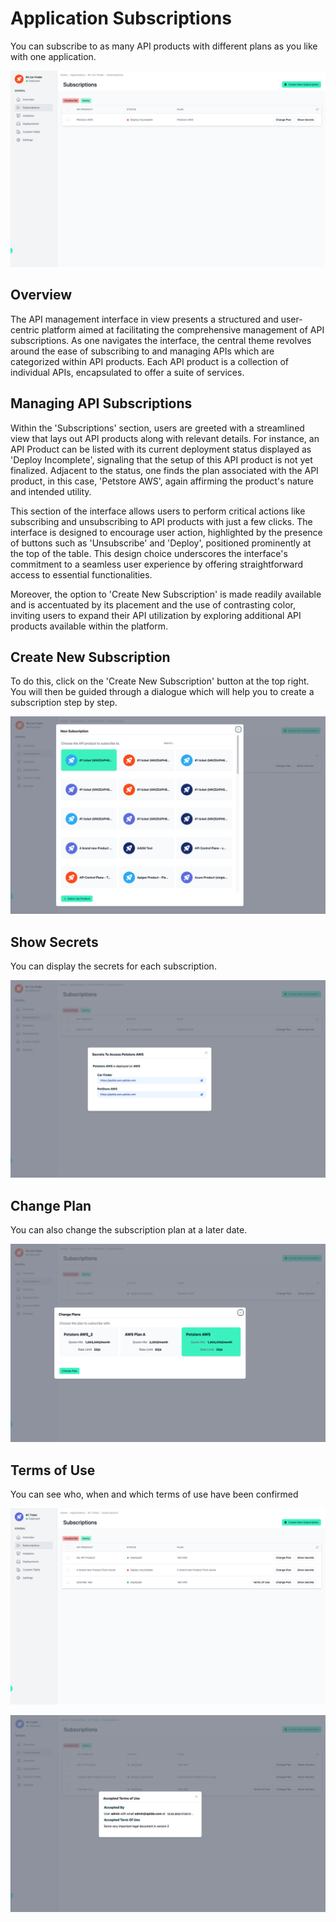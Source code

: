 # Application Subscriptions

<head>
  <meta name="guidename" content="API Management"/>
  <meta name="context" content="GUID-35a5086f-62f0-4214-85d1-c98fbc249006"/>
</head>

You can subscribe to as many API products with different plans as you like with one application. 

![Administration Portal - Applications - Subscriptions](../Images/img-cp-admin_portal_applications_subscriptions.png)

## Overview

The API management interface in view presents a structured and user-centric platform aimed at facilitating the comprehensive management of API subscriptions. As one navigates the interface, the central theme revolves around the ease of subscribing to and managing APIs which are categorized within API products. Each API product is a collection of individual APIs, encapsulated to offer a suite of services.

## Managing API Subscriptions

Within the 'Subscriptions' section, users are greeted with a streamlined view that lays out API products along with relevant details. For instance, an API Product can be listed with its current deployment status displayed as 'Deploy Incomplete', signaling that the setup of this API product is not yet finalized. Adjacent to the status, one finds the plan associated with the API product, in this case, 'Petstore AWS', again affirming the product's nature and intended utility.

This section of the interface allows users to perform critical actions like subscribing and unsubscribing to API products with just a few clicks. The interface is designed to encourage user action, highlighted by the presence of buttons such as 'Unsubscribe' and 'Deploy', positioned prominently at the top of the table. This design choice underscores the interface's commitment to a seamless user experience by offering straightforward access to essential functionalities.

Moreover, the option to 'Create New Subscription' is made readily available and is accentuated by its placement and the use of contrasting color, inviting users to expand their API utilization by exploring additional API products available within the platform.

## Create New Subscription

To do this, click on the 'Create New Subscription' button at the top right. You will then be guided through a dialogue which will help you to create a subscription step by step.

![Administration Portal - Applications - Subscriptions](../Images/img-cp-admin_portal_applications_subscriptions_01.png)
 
## Show Secrets

You can display the secrets for each subscription. 

![Administration Portal - Applications - Subscriptions](../Images/img-cp-admin_portal_applications_subscriptions_02.png)
 
## Change Plan

You can also change the subscription plan at a later date.

![Administration Portal - Applications - Subscriptions](../Images/img-cp-admin_portal_applications_subscriptions_03.png)

## Terms of Use

You can see who, when and which terms of use have been confirmed

![Administration Portal - Applications - Subscriptions](../Images/img-cp-admin_portal_applications_subscriptions_04.png)

![Administration Portal - Applications - Subscriptions](../Images/img-cp-admin_portal_applications_subscriptions_05.png)

